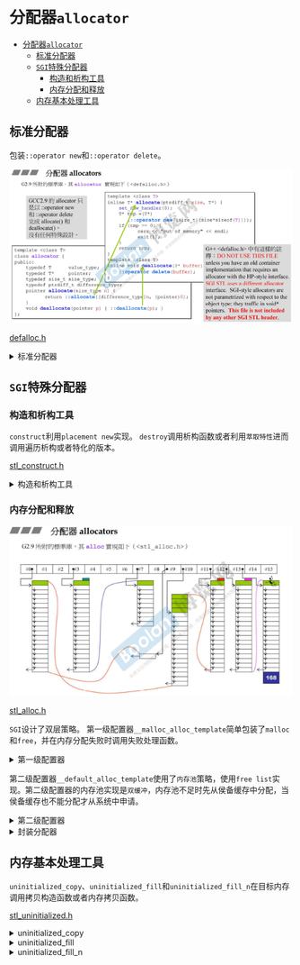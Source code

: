 # 分配器```allocator```

- [分配器```allocator```](#分配器allocator)
  - [标准分配器](#标准分配器)
  - [```SGI```特殊分配器](#sgi特殊分配器)
    - [构造和析构工具](#构造和析构工具)
    - [内存分配和释放](#内存分配和释放)
  - [内存基本处理工具](#内存基本处理工具)

## 标准分配器

  包装```::operator new```和```::operator delete```。

  ![标准分配器](https://github.com/gongluck/images/blob/main/stl/标准分配器.png)

  [defalloc.h](https://github.com/gongluck/sourcecode/blob/main/stl/defalloc.h)

  <details>
  <summary>标准分配器</summary>

  ```C++
  //包装::operator new
  template <class _Tp>
  inline _Tp *allocate(ptrdiff_t __size, _Tp *)
  {
      set_new_handler(0);
      _Tp *__tmp = (_Tp *)(::operator new((size_t)(__size * sizeof(_Tp))));
      if (__tmp == 0)
      {
          cerr << "out of memory" << endl;
          exit(1);
      }
      return __tmp;
  }

  //包装::operator delete
  template <class _Tp>
  inline void deallocate(_Tp *__buffer)
  {
      ::operator delete(__buffer);
  }

  template <class _Tp>
  class allocator
  {
  public:
      //下列类型定义可被萃取机使用
      typedef _Tp value_type;
      typedef _Tp *pointer;
      typedef const _Tp *const_pointer;
      typedef _Tp &reference;
      typedef const _Tp &const_reference;
      typedef size_t size_type;
      typedef ptrdiff_t difference_type;

      //内存分配函数
      pointer allocate(size_type __n)
      {
          //分配n个_Tp的内存
          return ::allocate((difference_type)__n, (pointer)0);
      }

      //内存释放函数
      void deallocate(pointer __p) { ::deallocate(__p); }
  };
  ```
  </details>

## ```SGI```特殊分配器

### 构造和析构工具

  ```construct```利用```placement new```实现。
  ```destroy```调用析构函数或者利用```萃取特性```进而调用遍历析构或者特化的版本。

  [stl_construct.h](https://github.com/gongluck/sourcecode/blob/main/stl/stl_construct.h)

  <details>
  <summary>构造和析构工具</summary>

  ```C++
  template <class _T1, class _T2>
  inline void _Construct(_T1 *__p, const _T2 &__value)
  {
    // placement new
    new ((void *)__p) _T1(__value);
  }

  template <class _T1>
  inline void _Construct(_T1 *__p)
  {
    // placement new
    new ((void *)__p) _T1();
  }

  template <class _Tp>
  inline void _Destroy(_Tp *__pointer)
  {
    //调用实例的析构函数
    __pointer->~_Tp();
  }

  template <class _ForwardIterator>
  void __destroy_aux(_ForwardIterator __first, _ForwardIterator __last, __false_type)
  {
    //遍历范围中的实例，逐一析构
    for (; __first != __last; ++__first)
      destroy(&*__first);
  }

  template <class _ForwardIterator>
  inline void __destroy_aux(_ForwardIterator, _ForwardIterator, __true_type) {}

  template <class _ForwardIterator, class _Tp>
  inline void
  __destroy(_ForwardIterator __first, _ForwardIterator __last, _Tp *)
  {
    //萃取trivial_destructor特性
    // trivial_destructor不重要的析构函数
    typedef typename __type_traits<_Tp>::has_trivial_destructor
        _Trivial_destructor;
    __destroy_aux(__first, __last, _Trivial_destructor());
  }

  template <class _ForwardIterator>
  inline void _Destroy(_ForwardIterator __first, _ForwardIterator __last)
  {
    __destroy(__first, __last, __VALUE_TYPE(__first));
  }

  //析构器特化版本
  inline void _Destroy(char *, char *) {}
  inline void _Destroy(int *, int *) {}
  inline void _Destroy(long *, long *) {}
  inline void _Destroy(float *, float *) {}
  inline void _Destroy(double *, double *) {}
  #ifdef __STL_HAS_WCHAR_T
  inline void _Destroy(wchar_t *, wchar_t *)
  {
  }
  #endif /* __STL_HAS_WCHAR_T */

  // --------------------------------------------------
  // Old names from the HP STL.

  //带初始值的构造器
  template <class _T1, class _T2>
  inline void construct(_T1 *__p, const _T2 &__value)
  {
    _Construct(__p, __value);
  }

  //不带初始值的构造器
  template <class _T1>
  inline void construct(_T1 *__p)
  {
    _Construct(__p);
  }

  //析构器
  template <class _Tp>
  inline void destroy(_Tp *__pointer)
  {
    _Destroy(__pointer);
  }

  //范围析构器
  template <class _ForwardIterator>
  inline void destroy(_ForwardIterator __first, _ForwardIterator __last)
  {
    _Destroy(__first, __last);
  }
  ```
  </details>

### 内存分配和释放

  ![内存池分配器](https://github.com/gongluck/images/blob/main/stl/内存池分配器.png)

  [stl_alloc.h](https://github.com/gongluck/sourcecode/blob/main/stl/stl_alloc.h)

  ```SGI```设计了双层策略。
  第一级配置器```__malloc_alloc_template```简单包装了```malloc```和```free```，并在内存分配失败时调用失败处理函数。

  <details>
  <summary>第一级配置器</summary>

  ```C++
  //包装malloc和free
  template <int __inst>
  class __malloc_alloc_template
  {
  public:
    static void *allocate(size_t __n)
    {
      //使用malloc分配内存
      void *__result = malloc(__n);
      //分配内存失败时调用处理函数
      if (0 == __result)
        __result = _S_oom_malloc(__n);
      return __result;
    }

    static void deallocate(void *__p, size_t /* __n */)
    {
      //使用free释放内存
      free(__p);
    }

    static void *reallocate(void *__p, size_t /* old_sz */, size_t __new_sz)
    {
      void *__result = realloc(__p, __new_sz);
      if (0 == __result)
        __result = _S_oom_realloc(__p, __new_sz);
      return __result;
    }

    static void (*__set_malloc_handler(void (*__f)()))()
    {
      void (*__old)() = __malloc_alloc_oom_handler;
      __malloc_alloc_oom_handler = __f;
      return (__old);
    }
  };
  ```
  </details>

  第二级配置器```__default_alloc_template```使用了```内存池```策略，使用```free list```实现。第二级配置器的内存池实现是```双缓冲```，内存池不足时先从侯备缓存中分配，当侯备缓存也不能分配才从系统中申请。

  <details>
  <summary>第二级配置器</summary>

  ```C++
  //内存池优化版本，现代malloc已经存在类似的内存池优化了，所以使用STL标准分配器即可。
  template <bool threads, int inst>
  class __default_alloc_template
  {

  private:
    // Really we should use static const int x = N
    // instead of enum { x = N }, but few compilers accept the former.
  #if !(defined(__SUNPRO_CC) || defined(__GNUC__))
    enum
    {
      _ALIGN = 8
    };
    enum
    {
      _MAX_BYTES = 128
    };
    enum
    {
      _NFREELISTS = 16
    }; // _MAX_BYTES/_ALIGN
  #endif
    //对输入边界对齐到8的倍数
    static size_t
    _S_round_up(size_t __bytes)
    {
      return (((__bytes) + (size_t)_ALIGN - 1) & ~((size_t)_ALIGN - 1));
    }

    //使用联合体合理使用内存
    __PRIVATE : union _Obj
    {
      union _Obj *_M_free_list_link;
      char _M_client_data[1]; /* The client sees this.        */
    };

  private:
  #if defined(__SUNPRO_CC) || defined(__GNUC__) || defined(__HP_aCC)
    static _Obj *__STL_VOLATILE _S_free_list[];
    // Specifying a size results in duplicate def for 4.1
  #else
    static _Obj *__STL_VOLATILE _S_free_list[_NFREELISTS];
  #endif
    //查找__bytes大小的内存块落在哪段自由链表中
    static size_t _S_freelist_index(size_t __bytes)
    {
      return (((__bytes) + (size_t)_ALIGN - 1) / (size_t)_ALIGN - 1);
    }

    // Returns an object of size __n, and optionally adds to size __n free list.
    static void *_S_refill(size_t __n);
    // Allocates a chunk for nobjs of size size.  nobjs may be reduced
    // if it is inconvenient to allocate the requested number.
    static char *_S_chunk_alloc(size_t __size, int &__nobjs);

    // Chunk allocation state.
    static char *_S_start_free;
    static char *_S_end_free;
    static size_t _S_heap_size;

  #ifdef __STL_THREADS
    static _STL_mutex_lock _S_node_allocator_lock;
  #endif

    // It would be nice to use _STL_auto_lock here.  But we
    // don't need the NULL check.  And we do need a test whether
    // threads have actually been started.
    class _Lock;
    friend class _Lock;
    class _Lock
    {
    public:
      _Lock() { __NODE_ALLOCATOR_LOCK; }
      ~_Lock() { __NODE_ALLOCATOR_UNLOCK; }
    };

  public:
    //分配内存
    /* __n must be > 0      */
    static void *allocate(size_t __n)
    {
      void *__ret = 0;

      //大内存使用malloc分配
      if (__n > (size_t)_MAX_BYTES)
      {
        __ret = malloc_alloc::allocate(__n);
      }
      else
      {
        //查找内存块落在哪段自由链表中
        _Obj *__STL_VOLATILE *__my_free_list = _S_free_list + _S_freelist_index(__n);
        // Acquire the lock here with a constructor call.
        // This ensures that it is released in exit or during stack
        // unwinding.
  #ifndef _NOTHREADS
        /*REFERENCED*/
        _Lock __lock_instance;
  #endif
        //获取自由链表的首块
        _Obj *__RESTRICT __result = *__my_free_list;
        if (__result == 0)
          //增加内存池容量
          __ret = _S_refill(_S_round_up(__n));
        else
        {
          //自由链表的首块指向下一个可用块
          *__my_free_list = __result->_M_free_list_link;
          __ret = __result;
        }
      }

      return __ret;
    };

    //释放内存
    /* __p may not be 0 */
    static void deallocate(void *__p, size_t __n)
    {
      //大内存使用free释放
      if (__n > (size_t)_MAX_BYTES)
        malloc_alloc::deallocate(__p, __n);
      else
      {
        //查找内存块落在哪段自由链表中
        _Obj *__STL_VOLATILE *__my_free_list = _S_free_list + _S_freelist_index(__n);
        _Obj *__q = (_Obj *)__p;

        // acquire lock
  #ifndef _NOTHREADS
        /*REFERENCED*/
        _Lock __lock_instance;
  #endif /* _NOTHREADS */
        //头插法将内存块放入自由链表
        __q->_M_free_list_link = *__my_free_list;
        *__my_free_list = __q;
        // lock is released here
      }
    }

    static void *reallocate(void *__p, size_t __old_sz, size_t __new_sz);
  };
  ```
  </details>

  <details>
  <summary>封装分配器</summary>

  ```C++
  //对构造器简单封装，以元素字节大小为单位分配内存
  template <class _Tp, class _Alloc>
  class simple_alloc
  {

  public:
    static _Tp *allocate(size_t __n)
    {
      return 0 == __n ? 0 : (_Tp *)_Alloc::allocate(__n * sizeof(_Tp));
    }
    static _Tp *allocate(void)
    {
      return (_Tp *)_Alloc::allocate(sizeof(_Tp));
    }
    static void deallocate(_Tp *__p, size_t __n)
    {
      if (0 != __n)
        _Alloc::deallocate(__p, __n * sizeof(_Tp));
    }
    static void deallocate(_Tp *__p)
    {
      _Alloc::deallocate(__p, sizeof(_Tp));
    }
  };
  ```
  </details>

## 内存基本处理工具

  ```uninitialized_copy```、```uninitialized_fill```和```uninitialized_fill_n```在目标内存调用拷贝构造函数或者内存拷贝函数。

  [stl_uninitialized.h](https://github.com/gongluck/sourcecode/blob/main/stl/stl_uninitialized.h)

  <details>
  <summary>uninitialized_copy</summary>

  ```C++
  // uninitialized_copy

  // Valid if copy construction is equivalent to assignment, and if the
  //  destructor is trivial.
  template <class _InputIter, class _ForwardIter>
  inline _ForwardIter
  __uninitialized_copy_aux(_InputIter __first, _InputIter __last,
                          _ForwardIter __result,
                          __true_type)
  {
    return copy(__first, __last, __result);
  }

  template <class _InputIter, class _ForwardIter>
  _ForwardIter
  __uninitialized_copy_aux(_InputIter __first, _InputIter __last,
                          _ForwardIter __result,
                          __false_type)
  {
    _ForwardIter __cur = __result;
    __STL_TRY
    {
      //非标量类型，逐一构造
      for (; __first != __last; ++__first, ++__cur)
        _Construct(&*__cur, *__first);
      return __cur;
    }
    __STL_UNWIND(_Destroy(__result, __cur));
  }

  //泛化版本
  template <class _InputIter, class _ForwardIter, class _Tp>
  inline _ForwardIter
  __uninitialized_copy(_InputIter __first, _InputIter __last,
                      _ForwardIter __result, _Tp *)
  {
    //萃取是否标量类型
    typedef typename __type_traits<_Tp>::is_POD_type _Is_POD;
    return __uninitialized_copy_aux(__first, __last, __result, _Is_POD());
  }

  //uninitialized_copy将[first,last)的数据拷贝到[result,result+last-first)
  template <class _InputIter, class _ForwardIter>
  inline _ForwardIter
  uninitialized_copy(_InputIter __first, _InputIter __last,
                    _ForwardIter __result)
  {
    //__VALUE_TYPE萃取值类型
    return __uninitialized_copy(__first, __last, __result,
                                __VALUE_TYPE(__result));
  }

  //char*特化版本
  inline char *uninitialized_copy(const char *__first, const char *__last,
                                  char *__result)
  {
    memmove(__result, __first, __last - __first);
    return __result + (__last - __first);
  }

  //wchar_t*特化版本
  inline wchar_t *
  uninitialized_copy(const wchar_t *__first, const wchar_t *__last,
                    wchar_t *__result)
  {
    memmove(__result, __first, sizeof(wchar_t) * (__last - __first));
    return __result + (__last - __first);
  }
  ```
  </details>

  <details>
  <summary>uninitialized_fill</summary>

  ```C++
  // uninitialized_fill

  // Valid if copy construction is equivalent to assignment, and if the
  // destructor is trivial.
  template <class _ForwardIter, class _Tp>
  inline void
  __uninitialized_fill_aux(_ForwardIter __first, _ForwardIter __last,
                          const _Tp &__x, __true_type)
  {
    fill(__first, __last, __x);
  }

  template <class _ForwardIter, class _Tp>
  void __uninitialized_fill_aux(_ForwardIter __first, _ForwardIter __last,
                                const _Tp &__x, __false_type)
  {
    _ForwardIter __cur = __first;
    __STL_TRY
    {
      //非标量类型，逐一构造
      for (; __cur != __last; ++__cur)
        _Construct(&*__cur, __x);
    }
    __STL_UNWIND(_Destroy(__first, __cur));
  }

  template <class _ForwardIter, class _Tp, class _Tp1>
  inline void __uninitialized_fill(_ForwardIter __first,
                                  _ForwardIter __last, const _Tp &__x, _Tp1 *)
  {
    //萃取是否标量类型
    typedef typename __type_traits<_Tp1>::is_POD_type _Is_POD;
    __uninitialized_fill_aux(__first, __last, __x, _Is_POD());
  }

  //将[first,last)区间的数据置为x
  template <class _ForwardIter, class _Tp>
  inline void uninitialized_fill(_ForwardIter __first,
                                _ForwardIter __last,
                                const _Tp &__x)
  {
    //__VALUE_TYPE萃取值类型
    __uninitialized_fill(__first, __last, __x, __VALUE_TYPE(__first));
  }
  ```
  </details>

  <details>
  <summary>uninitialized_fill_n</summary>

  ```C++
  //uninitialized_fill_n

  // Valid if copy construction is equivalent to assignment, and if the
  //  destructor is trivial.
  template <class _ForwardIter, class _Size, class _Tp>
  inline _ForwardIter
  __uninitialized_fill_n_aux(_ForwardIter __first, _Size __n,
                            const _Tp &__x, __true_type)
  {
    return fill_n(__first, __n, __x);
  }

  template <class _ForwardIter, class _Size, class _Tp>
  _ForwardIter
  __uninitialized_fill_n_aux(_ForwardIter __first, _Size __n,
                            const _Tp &__x, __false_type)
  {
    _ForwardIter __cur = __first;
    __STL_TRY
    {
      //非标量类型，逐一构造
      for (; __n > 0; --__n, ++__cur)
        _Construct(&*__cur, __x);
      return __cur;
    }
    __STL_UNWIND(_Destroy(__first, __cur));
  }

  template <class _ForwardIter, class _Size, class _Tp, class _Tp1>
  inline _ForwardIter
  __uninitialized_fill_n(_ForwardIter __first, _Size __n, const _Tp &__x, _Tp1 *)
  {
    //萃取是否标量类型
    typedef typename __type_traits<_Tp1>::is_POD_type _Is_POD;
    return __uninitialized_fill_n_aux(__first, __n, __x, _Is_POD());
  }

  //将[first,first+size)区间的数据置为x
  template <class _ForwardIter, class _Size, class _Tp>
  inline _ForwardIter
  uninitialized_fill_n(_ForwardIter __first, _Size __n, const _Tp &__x)
  {
    //__VALUE_TYPE萃取值类型
    return __uninitialized_fill_n(__first, __n, __x, __VALUE_TYPE(__first));
  }
  ```
  </details>